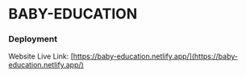 # BABY-EDUCATION

### Deployment

Website Live Link: [https://baby-education.netlify.app/](https://baby-education.netlify.app/)

